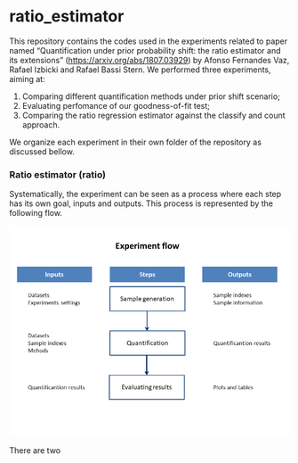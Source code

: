 # ratio_estimator
This repository contains the codes used in the experiments related to paper named “Quantification under prior probability shift: the ratio
estimator and its extensions” (https://arxiv.org/abs/1807.03929) by Afonso Fernandes Vaz, Rafael Izbicki and Rafael Bassi Stern. We performed three experiments, aiming at:

1. Comparing different quantification methods under prior shift scenario;
2. Evaluating perfomance of our goodness-of-fit test;
3. Comparing the ratio regression estimator against the classify and count approach.

We organize each experiment in their own folder of the repository as discussed bellow.

###  Ratio estimator (ratio)
Systematically, the experiment 
can be seen as a process where each step has its own goal, inputs and outputs. This process is represented by the following flow. 

![alt tag](codes/ratio/ratio_experiment.png)

There are two
